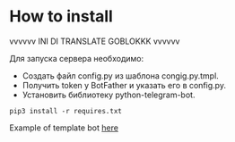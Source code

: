 How to install
====================================================

vvvvvv INI DI TRANSLATE GOBLOKKK vvvvvv

Для запуска сервера необходимо:
 
* Создать файл config.py из шаблона congig.py.tmpl.
* Получить token у BotFather и указать его в config.py.
* Установить библиотеку python-telegram-bot.

```
pip3 install -r requires.txt
```

Example of template bot [here](t.me/temanrandom_bot)
